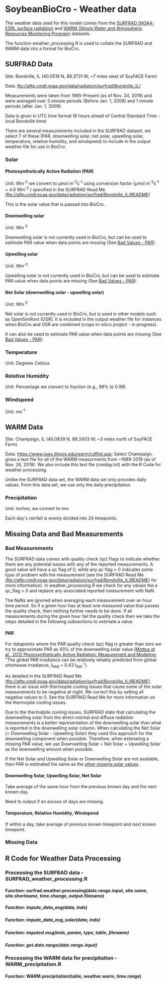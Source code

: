 # SoybeanBioCro - Weather data
The weather data used for this model comes from the <a href=https://www.esrl.noaa.gov/gmd/grad/surfrad/>SURFRAD (NOAA-ESRL surface radiation)</a> and <a href=https://www.isws.illinois.edu/warm/>WARM (Illinois Water and Atmospheric Resources Monitoring Program)</a> datasets.


The function weather_processing.R is used to collate the SURFRAD and WARM data into a format for BioCro.

## SURFRAD Data
Site: Bondville, IL (40.0519 N, 88.3731 W; ~7 miles west of SoyFACE Farm)

Data: <a href="ftp://aftp.cmdl.noaa.gov/data/radiation/surfrad/Bondville_IL">ftp://aftp.cmdl.noaa.gov/data/radiation/surfrad/Bondville_IL/</a> 
<!-- Github doesn't render ftp links for some reason (as of Dec. 2019), but will leave these links here in case they fix this issue in the future. -->

Measurements were taken from 1995-Present (as of Nov. 24, 2019) and were averaged over 3 minute periods (Before Jan. 1, 2009) and 1 minute periods (after Jan. 1, 2009). 


Data is given in UTC time format (6 hours ahead of Central Standard Time - local Bondville time)


There are several measurements included in the SURFRAD dataset, we select 7 of these (PAR, downwelling solar, net solar, upwelling solar, temperature, relative humidity, and windspeed) to include in the output weather file for use in BioCro.

### Solar
#### Photosynthetically Active Radiation (PAR)
Unit: Wm<sup>-2</sup> we convert to &mu;mol m<sup>-2</sup>s<sup>-1</sup> using conversion factor (&mu;mol m<sup>-2</sup>s<sup>-1</sup> = 4.6 Wm<sup>-2</sup> ) specified in the SURFRAD Read Me <a href="ftp://aftp.cmdl.noaa.gov/data/radiation/surfrad/Bondville_IL/README">(ftp://aftp.cmdl.noaa.gov/data/radiation/surfrad/Bondville_IL/README)</a>


This is the solar value that is passed into BioCro.

#### Downwelling solar
Unit: Wm<sup>-2</sup>

Downwelling solar is not currently used in BioCro, but can be used to estimate PAR value when data points are missing (See <a href="#par">Bad Values - PAR</a>).

#### Upwelling solar
Unit: Wm<sup>-2</sup>

Upwelling solar is not currently used in BioCro, but can be used to estimate PAR value when data points are missing (See <a href="#par">Bad Values - PAR</a>).

#### Net Solar (downwelling solar - upwelling solar)
Unit: Wm<sup>-2</sup>

Net solar is not currently used in BioCro, but is used in other models such as OpenSimRoot (OSR). It is included in the output weather file for instances when BioCro and OSR are combined (crops in-silico project - in progress).

It can also be used to estimate PAR value when data points are missing (See <a href="#par">Bad Values - PAR</a>).

### Temperature
Unit: Degrees Celsius

### Relative Humidity
Unit: Percentage we convert to fraction (e.g., 98% to 0.98)

### Windspeed
Unit: ms<sup>-1</sup>

## WARM Data
Site: Champaign, IL (40.0839 N, 88.2403 W; ~3 miles north of SoyFACE Farm)


Data: <a href=https://www.isws.illinois.edu/warm/cdflist.asp>https://www.isws.illinois.edu/warm/cdflist.asp</a>; Select Champaign, gives a text file for all of the WARM measurments from ~1989-2018 (as of Nov. 26, 2019). We also include this text file (cmiday.txt) with the R Code for weather processing.


Unlike the SURFRAD data set, the WARM data set only provides daily values. From this data set, we use only the daily precipitation.

### Precipitation
Unit: inches; we convert to mm

Each day's rainfall is evenly divided into 24 timepoints.

## Missing Data and Bad Measurements
### Bad Measurements
The SURFRAD data comes with qualtiy check (qc) flags to indicate whether there are any potential issues with any of the reported measurements. A good value will have a qc flag of 0, while any qc flag > 0 indicates some type of problem with the measurement (see the SURFRAD Read Me <a href="ftp://aftp.cmdl.noaa.gov/data/radiation/surfrad/Bondville_IL/README">(ftp://aftp.cmdl.noaa.gov/data/radiation/surfrad/Bondville_IL/README)</a> for more information). In weather_processing.R we check for any values the a qc_flag > 0 and replace any associated reported measurement with NaN.


The NaNs are ignored when averaging each measurement over an hour time period. So if a given hour has at least one measured value that passes the quality check, then nothing further needs to be done. If all measurements during the given hour fail the quality check then we take the steps detailed in the following subsections to estimate a value. 

#### PAR
For datapoints where the PAR quality check (qc) flag is greater than zero we try to approximate PAR as 43% of the downwelling solar value (<a href=https://doi.org/10.1007/978-1-4419-0851-3_451>Mottus et al., 2012 Photosynthetically Active Radiation: Measurement and Modeling</a>; "The global PAR irradiance can be relatively reliably predicted from global shortwave irradiance, I<sub>PAR</sub> = 0.43 I<sub>SW</sub>."). 

As detailed in the SURFRAD Read Me <a href="ftp://aftp.cmdl.noaa.gov/data/radiation/surfrad/Bondville_IL/README">(ftp://aftp.cmdl.noaa.gov/data/radiation/surfrad/Bondville_IL/README)</a>, there is an issue with thermopile cooling issues that cause some of the solar measurements to be negative at night. We correct this by setting all negative values to 0. See the SURFRAD Read Me for more information on the thermopile cooling issues. 

Due to the thermalpile cooling issues, SURFRAD state that calculating the downwelling solar from the direct-normal and diffuse radiation measurements is a better representation of the downwelling solar than what is reported in the downwelling solar column. When calculating the Net Solar (= Downwelling Solar - Upwelling Solar) they used this approach for the downwelling component when possible. Therefore, when estimating a missing PAR value, we use Downwelling Solar = Net Solar + Upwelling Solar as the downwelling amount when possible.

If the Net Solar and Upwelling Solar or Downwelling Solar are not available, then PAR is estimated the same as the <a href="#downwelling-solar-upwelling-solar-net-solar">other missing solar values</a> .

#### Downwelling Solar, Upwelling Solar, Net Solar
Take average of the same hour from the previous known day and the next known day. 

Need to output if an excess of days are missing.

#### Temperature, Relative Humidity, Windspeed
If within a day, take average of previous known timepoint and next known timepoint.

### Missing Data


## R Code for Weather Data Processing
### Processing the SURFRAD data - SURFRAD_weather_processing.R
#### Function: surfrad.weather.processing(date.range.input, site.name, site.shortname, time.change, output.filename)


##### Function: impute_data_avg(data, inds)


##### Function: impute_data_avg_solar(data, inds)


##### Function: imputed.msg(inds, param, type, table, filename)


##### Function: get.date.range(date.range.input)


### Processing the WARM data for precipitation - WARM_precipitation.R
#### Function: WARM.precipitation(table, weather.warm, time.range)
